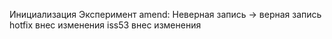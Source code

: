 Инициализация
Эксперимент amend: Неверная запись -> верная запись
hotfix внес изменения
iss53 внес изменения
